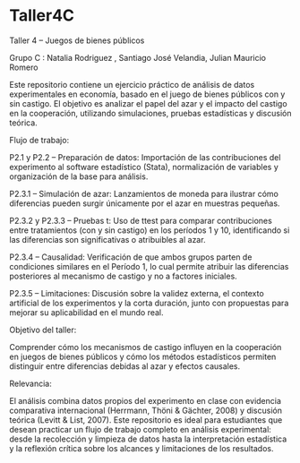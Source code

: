 # Taller4C

Taller 4 – Juegos de bienes públicos

Grupo C : Natalia Rodriguez , Santiago José Velandia, Julian Mauricio Romero

Este repositorio contiene un ejercicio práctico de análisis de datos experimentales en economía, basado en el juego de bienes públicos con y sin castigo. El objetivo es analizar el papel del azar y el impacto del castigo en la cooperación, utilizando simulaciones, pruebas estadísticas y discusión teórica.

Flujo de trabajo:

P2.1 y P2.2 – Preparación de datos: Importación de las contribuciones del experimento al software estadístico (Stata), normalización de variables y organización de la base para análisis.

P2.3.1 – Simulación de azar: Lanzamientos de moneda para ilustrar cómo diferencias pueden surgir únicamente por el azar en muestras pequeñas.

P2.3.2 y P2.3.3 – Pruebas t: Uso de ttest para comparar contribuciones entre tratamientos (con y sin castigo) en los períodos 1 y 10, identificando si las diferencias son significativas o atribuibles al azar.

P2.3.4 – Causalidad: Verificación de que ambos grupos parten de condiciones similares en el Período 1, lo cual permite atribuir las diferencias posteriores al mecanismo de castigo y no a factores iniciales.

P2.3.5 – Limitaciones: Discusión sobre la validez externa, el contexto artificial de los experimentos y la corta duración, junto con propuestas para mejorar su aplicabilidad en el mundo real.

Objetivo del taller:

Comprender cómo los mecanismos de castigo influyen en la cooperación en juegos de bienes públicos y cómo los métodos estadísticos permiten distinguir entre diferencias debidas al azar y efectos causales.

Relevancia:

El análisis combina datos propios del experimento en clase con evidencia comparativa internacional (Herrmann, Thöni & Gächter, 2008) y discusión teórica (Levitt & List, 2007). Este repositorio es ideal para estudiantes que desean practicar un flujo de trabajo completo en análisis experimental: desde la recolección y limpieza de datos hasta la interpretación estadística y la reflexión crítica sobre los alcances y limitaciones de los resultados.
